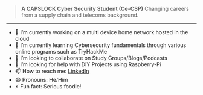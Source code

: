  > **A CAPSLOCK Cyber Security Student (Ce-CSP)** Changing careers from a supply chain and telecoms background. 


---


- 🔭 I’m currently working on a multi device home network hosted in the cloud
- 🌱 I’m currently learning Cybersecurity fundamentals through various online programs such as TryHackMe
- 👯 I’m looking to collaborate on Study Groups/Blogs/Podcasts
- 🤔 I’m looking for help with DIY Projects using Raspberry-Pi
- 📫 How to reach me: [LinkedIn](https://www.linkedin.com/in/andrew-boro-2b9058208/)
- 😄 Pronouns: He/Him
- ⚡ Fun fact: Serious foodie!

 
